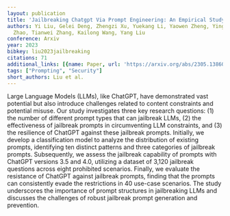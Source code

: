```yaml
---
layout: publication
title: 'Jailbreaking Chatgpt Via Prompt Engineering: An Empirical Study'
authors: Yi Liu, Gelei Deng, Zhengzi Xu, Yuekang Li, Yaowen Zheng, Ying Zhang, Lida
  Zhao, Tianwei Zhang, Kailong Wang, Yang Liu
conference: Arxiv
year: 2023
bibkey: liu2023jailbreaking
citations: 71
additional_links: [{name: Paper, url: 'https://arxiv.org/abs/2305.13860'}]
tags: ["Prompting", "Security"]
short_authors: Liu et al.
---
```

Large Language Models (LLMs), like ChatGPT, have demonstrated vast potential
but also introduce challenges related to content constraints and potential
misuse. Our study investigates three key research questions: (1) the number of
different prompt types that can jailbreak LLMs, (2) the effectiveness of
jailbreak prompts in circumventing LLM constraints, and (3) the resilience of
ChatGPT against these jailbreak prompts. Initially, we develop a classification
model to analyze the distribution of existing prompts, identifying ten distinct
patterns and three categories of jailbreak prompts. Subsequently, we assess the
jailbreak capability of prompts with ChatGPT versions 3.5 and 4.0, utilizing a
dataset of 3,120 jailbreak questions across eight prohibited scenarios.
Finally, we evaluate the resistance of ChatGPT against jailbreak prompts,
finding that the prompts can consistently evade the restrictions in 40 use-case
scenarios. The study underscores the importance of prompt structures in
jailbreaking LLMs and discusses the challenges of robust jailbreak prompt
generation and prevention.